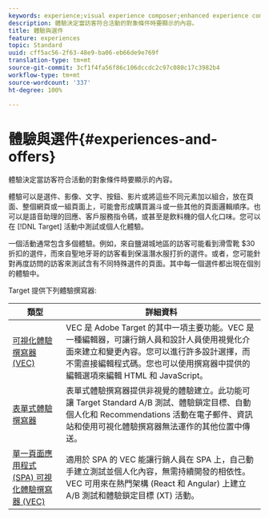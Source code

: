 ```yaml
---
keywords: experience;visual experience composer;enhanced experience composer;form based experience composer;form composer;visual composer;experience composer;mixed content;iframe;iframe busting;bust iframe;x-frame-options;x frame options;cross origin;cross origin issues;authentication workflow
description: 體驗決定當訪客符合活動的對象條件時要顯示的內容。
title: 體驗與選件
feature: experiences
topic: Standard
uuid: cff5ac56-2f63-48e9-ba06-eb66de9e769f
translation-type: tm+mt
source-git-commit: 3cf1f4fa56f86c106dccdc2c97c080c17c3982b4
workflow-type: tm+mt
source-wordcount: '337'
ht-degree: 100%

---
```



# 體驗與選件{#experiences-and-offers}

體驗決定當訪客符合活動的對象條件時要顯示的內容。

體驗可以是選件、影像、文字、按鈕、影片或將這些不同元素加以組合，放在頁面、整個網頁或一組頁面上，可能會形成購買漏斗或一些其他的頁面邏輯順序。也可以是語音助理的回應、客戶服務指令碼，或甚至是飲料機的個人化口味。您可以在 [!DNL Target] 活動中測試或個人化體驗。

一個活動通常包含多個體驗。例如，來自鹽湖城地區的訪客可能看到滑雪靴 $30 折扣的選件，而來自聖地牙哥的訪客看到保溫潛水服打折的選件。或者，您可能針對再度訪問的訪客來測試含有不同特殊選件的頁面。其中每一個選件都出現在個別的體驗中。

Target 提供下列體驗撰寫器:

| 類型 | 詳細資料 |
| --- | --- |
| [可視化體驗撰寫器 (VEC)](../c-experiences/c-visual-experience-composer/visual-experience-composer.md#concept_CF63320EB8924B2F9BDA3C72256DCE50) | VEC 是 Adobe Target 的其中一項主要功能。VEC 是一種編輯器，可讓行銷人員和設計人員使用視覺化介面來建立和變更內容。您可以進行許多設計選擇，而不需直接編輯程式碼。您也可以使用撰寫器中提供的編輯選項來編輯 HTML 和 JavaScript。 |
| [表單式體驗撰寫器](../c-experiences/form-experience-composer.md#task_FAC842A6535045B68B4C1AD3E657E56E) | 表單式體驗撰寫器提供非視覺的體驗建立。此功能可讓 Target Standard A/B 測試、體驗鎖定目標、自動個人化和 Recommendations 活動在電子郵件、資訊站和使用可視化體驗撰寫器無法運作的其他位置中傳送。 |
| [單一頁面應用程式 (SPA) 可視化體驗撰寫器 (VEC)](/help/c-experiences/spa-visual-experience-composer.md) | 適用於 SPA 的 VEC 能讓行銷人員在 SPA 上，自己動手建立測試並個人化內容，無需持續開發的相依性。VEC 可用來在熱門架構 (React 和 Angular) 上建立 A/B 測試和體驗鎖定目標 (XT) 活動。 |
